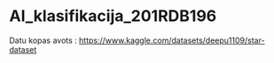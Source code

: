 # AI_klasifikacija_201RDB196

Datu kopas avots : https://www.kaggle.com/datasets/deepu1109/star-dataset 
